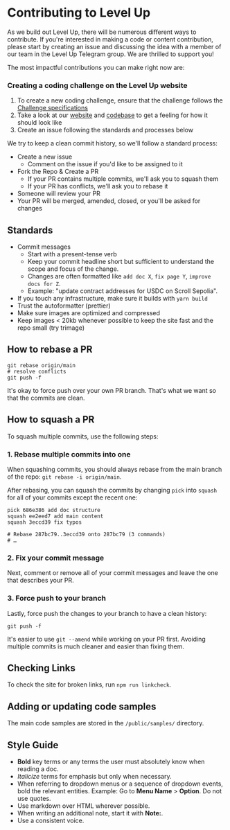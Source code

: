 # Contributing to Level Up
As we build out Level Up, there will be numerous different ways to contribute. If you're interested in making a code or content contribution, please start by creating an issue and discussing the idea with a member of our team in the Level Up Telegram group. We are thrilled to support you!

The most impactful contributions you can make right now are:
### Creating a coding challenge on the Level Up website
1. To create a new coding challenge, ensure that the challenge follows the [Challenge specifications](https://scrollzkp.notion.site/Level-Up-Challenge-Specifications-95da29d76e4140089f8d771ce09e6c30#13d77338ed8d491982d01eb873abbbe3)
2. Take a look at our [website](https://www.levelupweb3.xyz/solidity/data-types) and [codebase](src/challenges/solidity) to get a feeling for how it should look like
3. Create an issue following the standards and processes below

We try to keep a clean commit history, so we'll follow a standard process:
- Create a new issue
    - Comment on the issue if you'd like to be assigned to it
- Fork the Repo & Create a PR
    - If your PR contains multiple commits, we'll ask you to squash them
    - If your PR has conflicts, we'll ask you to rebase it
- Someone will review your PR
- Your PR will be merged, amended, closed, or you'll be asked for changes

## Standards

- Commit messages
    - Start with a present-tense verb
    - Keep your commit headline short but sufficient to understand the scope and focus of the change.
    - Changes are often formatted like `add doc X`, `fix page Y`, `improve docs for Z`.
    - Example: "update contract addresses for USDC on Scroll Sepolia".
- If you touch any infrastructure, make sure it builds with ```yarn build```
- Trust the autoformatter (prettier)
- Make sure images are optimized and compressed
- Keep images < 20kb whenever possible to keep the site fast and the repo small (try trimage)

## How to rebase a PR
```git fetch
git rebase origin/main
# resolve conflicts
git push -f
```

It's okay to force push over your own PR branch. That's what we want so that the commits are clean.

## How to squash a PR

To squash multiple commits, use the following steps:

### 1. Rebase multiple commits into one

When squashing commits, you should always rebase from the main branch of the repo: `git rebase -i origin/main`.

After rebasing, you can squash the commits by changing `pick` into `squash` for all of your commits except the recent one:

```shell
pick 686e386 add doc structure
squash ee2eed7 add main content
squash 3eccd39 fix typos

# Rebase 287bc79..3eccd39 onto 287bc79 (3 commands)
# …
```

### 2. Fix your commit message

Next, comment or remove all of your commit messages and leave the one that describes your PR.

### 3. Force push to your branch

Lastly, force push the changes to your branch to have a clean history:

```shell
git push -f
```

It's easier to use `git --amend` while working on your PR first. Avoiding multiple commits is much cleaner and easier than fixing them.

## Checking Links

To check the site for broken links, run `npm run linkcheck`.

## Adding or updating code samples

The main code samples are stored in the `/public/samples/` directory.

## Style Guide

- **Bold** key terms or any terms the user must absolutely know when reading a doc.
- _Italicize_ terms for emphasis but only when necessary.
- When referring to dropdown menus or a sequence of dropdown events, bold the relevant entities. Example: Go to **Menu Name** > **Option**. Do not use quotes.
- Use markdown over HTML wherever possible.
- When writing an additional note, start it with **Note:**.
- Use a consistent voice.
